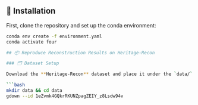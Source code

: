 ## 🔧 Installation

First, clone the repository and set up the conda environment:

```bash
conda env create -f environment.yaml
conda activate four

## 📦 Reproduce Reconstruction Results on Heritage-Recon

### 🗂️ Dataset Setup

Download the **Heritage-Recon** dataset and place it under the `data/` directory. You can manually download it or use `gdown` via command line:

```bash
mkdir data && cd data
gdown --id 1eZvmk4GQkrRKUNZpagZEIY_z8Lsdw94v

